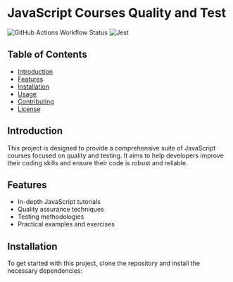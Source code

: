 # JavaScript Courses Quality and Test

![GitHub Actions Workflow Status](https://img.shields.io/github/actions/workflow/status/Antoine642/javascript-courses-quality-and-test/node.js.yml?branch=feature/playwright)
![Jest](https://img.shields.io/badge/tested_with-jest-99424f.svg)

## Table of Contents
- [Introduction](#introduction)
- [Features](#features)
- [Installation](#installation)
- [Usage](#usage)
- [Contributing](#contributing)
- [License](#license)

## Introduction
This project is designed to provide a comprehensive suite of JavaScript courses focused on quality and testing. It aims to help developers improve their coding skills and ensure their code is robust and reliable.

## Features
- In-depth JavaScript tutorials
- Quality assurance techniques
- Testing methodologies
- Practical examples and exercises

## Installation
To get started with this project, clone the repository and install the necessary dependencies:
